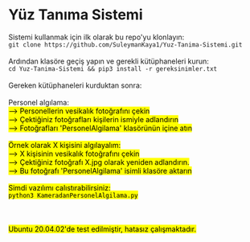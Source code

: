 # Yüz Tanıma Sistemi
Sistemi kullanmak için ilk olarak bu repo'yu klonlayın:<br>
`git clone https://github.com/SuleymanKaya1/Yuz-Tanima-Sistemi.git`<br>
<br>
Ardından klasöre geçiş yapın ve gerekli kütüphaneleri kurun:<br>
`cd Yuz-Tanima-Sistemi && pip3 install -r gereksinimler.txt`<br>
<br>
Gereken kütüphaneleri kurduktan sonra:<br>
<br>
  Personel algılama:<br>
  <mark>--> Personellerin vesikalık fotoğrafını çekin<mark><br>
  <mark>--> Çektiğiniz fotoğrafları kişilerin ismiyle adlandırın</mark><br>
  <mark>--> Fotoğrafları 'PersonelAlgilama' klasörünün içine atın</mark><br>
<br>
  Örnek olarak X kişisini algılayalım:<br>
  <mark>--> X kişisinin vesikalık fotoğrafını çekin<mark><br>
  <mark>--> Çektiğiniz fotoğrafı X.jpg olarak yeniden adlandırın.</mark><br>
  <mark>--> Bu fotoğrafı 'PersonelAlgilama' isimli klasöre aktarın</mark><br>
<br>
Şimdi yazılımı çalıştırabilirsiniz:<br>
`python3 KameradanPersonelAlgilama.py`
<br><br><br><br>Ubuntu 20.04.02'de test edilmiştir, hatasız çalışmaktadır.

